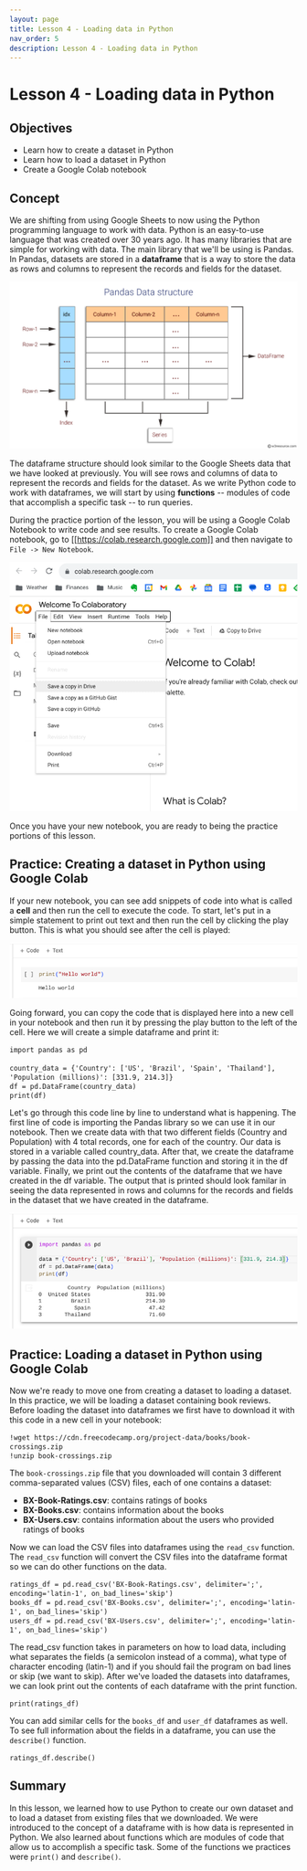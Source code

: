 ```yaml
---
layout: page
title: Lesson 4 - Loading data in Python
nav_order: 5
description: Lesson 4 - Loading data in Python
---
```

# Lesson 4 - Loading data in Python

## Objectives

- Learn how to create a dataset in Python
- Learn how to load a dataset in Python
- Create a Google Colab notebook

## Concept

We are shifting from using Google Sheets to now using the Python programming language to work with data.  Python is an easy-to-use language that was created over 30 years ago.  It has many libraries that are simple for working with data.  The main library that we'll be using is Pandas.  In Pandas, datasets are stored in a **dataframe** that is a way to store the data as rows and columns to represent the records and fields for the dataset.  

![image](images/04-pandas_data_structure.svg)

The dataframe structure should look similar to the Google Sheets data that we have looked at previously.  You will see rows and columns of data to represent the records and fields for the dataset.  As we write Python code to work with dataframes, we will start by using **functions** -- modules of code that accomplish a specific task -- to run queries.  

During the practice portion of the lesson, you will be using a Google Colab Notebook to write code and see results.  To create a Google Colab notebook, go to [[https://colab.research.google.com]] and then navigate to `File -> New Notebook`.  

![image](images/04-new_colab_notebook.png)

Once you have your new notebook, you are ready to being the practice portions of this lesson.

## Practice: Creating a dataset in Python using Google Colab

If your new notebook, you can see add snippets of code into what is called a **cell** and then run the cell to execute the code.  To start, let's put in a simple statement to print out text and then run the cell by clicking the play button.  This is what you should see after the cell is played:

![image](images/04-colab_hello_world.png)

Going forward, you can copy the code that is displayed here into a new cell in your notebook and then run it by pressing the play button to the left of the cell.  Here we will create a simple dataframe and print it:

```
import pandas as pd

country_data = {'Country': ['US', 'Brazil', 'Spain', 'Thailand'], 'Population (millions)': [331.9, 214.3]}
df = pd.DataFrame(country_data)
print(df) 
```

Let's go through this code line by line to understand what is happening.  The first line of code is importing the Pandas library so we can use it in our notebook.  Then we create data with that two different fields (Country and Population) with 4 total records, one for each of the country.  Our data is stored in a variable called country_data.  After that, we create the dataframe by passing the data into the pd.DataFrame function and storing it in the df variable.  Finally, we print out the contents of the dataframe that we have created in the df variable.  The output that is printed should look familar in seeing the data represented in rows and columns for the records and fields in the dataset that we have created in the dataframe.

![image](images/04-colab_country_data.png)

## Practice: Loading a dataset in Python using Google Colab

Now we're ready to move one from creating a dataset to loading a dataset.  In this practice, we will be loading a dataset containing book reviews.  Before loading the dataset into dataframes we first have to download it with this code in a new cell in your notebook:

```
!wget https://cdn.freecodecamp.org/project-data/books/book-crossings.zip
!unzip book-crossings.zip
```

The `book-crossings.zip` file that you downloaded will contain 3 different comma-separated values (CSV) files, each of one contains a dataset:
- **BX-Book-Ratings.csv**: contains ratings of books
- **BX-Books.csv**: contains information about the books
- **BX-Users.csv**: contains information about the users who provided ratings of books

Now we can load the CSV files into dataframes using the `read_csv` function.  The `read_csv` function will convert the CSV files into the dataframe format so we can do other functions on the data.

```
ratings_df = pd.read_csv('BX-Book-Ratings.csv', delimiter=';', encoding='latin-1', on_bad_lines='skip')
books_df = pd.read_csv('BX-Books.csv', delimiter=';', encoding='latin-1', on_bad_lines='skip')
users_df = pd.read_csv('BX-Users.csv', delimiter=';', encoding='latin-1', on_bad_lines='skip')
```

The read_csv function takes in parameters on how to load data, including what separates the fields (a semicolon instead of a comma), what type of character encoding (latin-1) and if you should fail the program on bad lines or skip (we want to skip).  After we've loaded the datasets into dataframes, we can look print out the contents of each dataframe with the print function.

```
print(ratings_df)
```

You can add similar cells for the `books_df` and `user_df` dataframes as well.  To see full information about the fields in a dataframe, you can use the `describe()` function.

```
ratings_df.describe()
``` 

## Summary
In this lesson, we learned how to use Python to create our own dataset and to load a dataset from existing files that we downloaded.  We were introduced to the concept of a dataframe with is how data is represented in Python.  We also learned about functions which are modules of code that allow us to accomplish a specific task.  Some of the functions we practices were `print()` and `describe()`.
